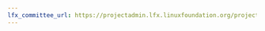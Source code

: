 ```yaml
---
lfx_committee_url: https://projectadmin.lfx.linuxfoundation.org/project/a09410000182dD2AAI/collaboration/committees/bd97129e-42bd-4b18-a8af-88d1e513e994
---
```

